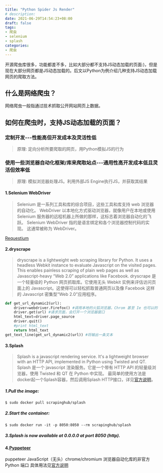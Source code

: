 ```yaml
---
title: "Python Spider Js Render"
# description:
date: 2021-06-29T14:54:23+08:00
draft: false
tags:
- 爬虫
- selenium
- splash
categories:
- 爬虫
---
```


开源爬虫库很多，功能都差不多，比如大部分都不支持JS动态加载的页面:)，但是现在大部分网页都是JS动态加载的。后文以Python为例介绍几种支持JS动态加载网页的爬取方法。

##  什么是网络爬虫？
网络爬虫一般指通过技术抓取公开网站网页上数据。
##  如何在爬虫时，支持JS动态加载的页面？
### 定制开发---性能高但开发成本及灵活性低
> 原理: 定向分析所要爬取的网页，用Python模拟JS的行为
### 使用一些浏览器自动化框架/库来爬取站点---通用性高开发成本低且灵活但效率低
> 原理: 模拟浏览器处理JS。利用外部JS Engine执行JS，并获取其结果
#### 1.Selenium WebDriver
> Selenium 是一系列工具和库的综合项目，这些工具和库支持 web 浏览器的自动化。
> WebDriver 以本地化方式驱动浏览器，就像用户在本地或使用 Selenium 服务器的远程机器上所做的那样，这标志着浏览器自动化的飞跃。
> Selenium WebDriver 指的是语言绑定和各个浏览器控制代码的实现。 这通常被称为 WebDriver。

[Requestium](https://github.com/tryolabs/requestium)
#### 2.dryscrape
> dryscrape is a lightweight web scraping library for Python. It uses a headless Webkit instance to evaluate Javascript on the visited pages. This enables painless scraping of plain web pages as well as Javascript-heavy “Web 2.0” applications like Facebook.
dryscrape 是一个轻量级的 Python 网页抓取库。它使用无头 Webkit 实例来评估访问页面上的 Javascript。这使得可以轻松抓取普通网页以及像 Facebook 这样的 Javascript 密集型“Web 2.0”应用程序。
``` python
def get_url_dynamic2(url):
    driver=webdriver.Firefox() #调用本地的火狐浏览器，Chrom 甚至 Ie 也可以的
    driver.get(url) #请求页面，会打开一个浏览器窗口
    html_text=driver.page_source
    driver.quit()
    #print html_text
    return html_text
get_text_line(get_url_dynamic2(url)) #将输出一条文本
```
#### 3.Splash
> Splash is a javascript rendering service. It's a lightweight browser with an HTTP API, implemented in Python using Twisted and QT.
Splash 是一个 javascript 渲染服务。它是一个带有 HTTP API 的轻量级浏览器，使用 Twisted 和 QT 在 Python 中实现。
最简单的使用方法是docker起一个Splash容器，然后调用Splash HTTP接口，详见[官方说明](https://splash.readthedocs.io/en/stable/install.html)。

##### 1.Pull the image:
```
$ sudo docker pull scrapinghub/splash
```
##### 2.Start the container:
```
$ sudo docker run -it -p 8050:8050 --rm scrapinghub/splash
```
##### 3.Splash is now available at 0.0.0.0 at port 8050 (http).

#### 4.[Pyppeteer](https://github.com/pyppeteer/pyppeteer)
puppeteer JavaScript（无头）chrome/chromium 浏览器自动化库的非官方 Python 端口
具体用法见[官方说明](https://github.com/pyppeteer/pyppeteer#installation)
